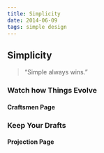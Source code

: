 ```yaml
---
title: Simplicity
date: 2014-06-09
tags: simple design
---
```


<article>

<h1>Simplicity</h1>

<div class="box">
	
</div>

<blockquote>“Simple always wins.”</blockquote>

<h3>Watch how Things Evolve</h3>

<h4>Craftsmen Page</h4>


<h3>Keep Your Drafts</h3>

<h4>Projection Page</h4>


</article>

